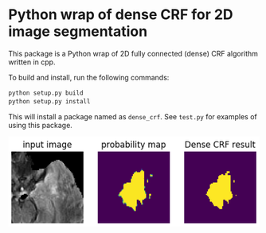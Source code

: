 # Python wrap of dense CRF for 2D image segmentation
This package is a Python wrap of 2D fully connected (dense) CRF algorithm written in cpp.

To build and install, run the following commands: 

```bash
python setup.py build
python setup.py install
```

This will install a package named as `dense_crf`. See `test.py` for examples of using this package. 

![densecrf_2d](../data/dense_crf_2d.png)
